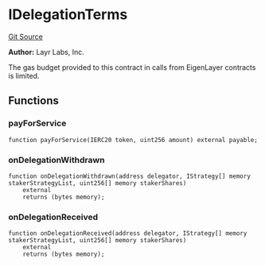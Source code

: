 # IDelegationTerms
[Git Source](https://github.com/Sabnock01/eigenlayer-contracts/blob/fa80db0202cf74fb2bae3ffc6aa6db988074a698/src/contracts/interfaces/IDelegationTerms.sol)

**Author:**
Layr Labs, Inc.

The gas budget provided to this contract in calls from EigenLayer contracts is limited.


## Functions
### payForService


```solidity
function payForService(IERC20 token, uint256 amount) external payable;
```

### onDelegationWithdrawn


```solidity
function onDelegationWithdrawn(address delegator, IStrategy[] memory stakerStrategyList, uint256[] memory stakerShares)
    external
    returns (bytes memory);
```

### onDelegationReceived


```solidity
function onDelegationReceived(address delegator, IStrategy[] memory stakerStrategyList, uint256[] memory stakerShares)
    external
    returns (bytes memory);
```


